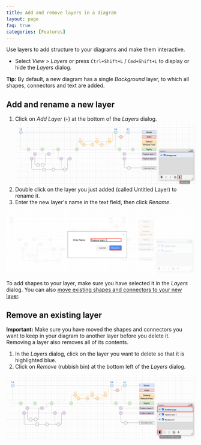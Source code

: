 ```yaml
---
title: Add and remove layers in a diagram
layout: page
faq: true
categories: [Features]
---
```


Use layers to add structure to your diagrams and make them interactive. 

* Select _View > Layers_ or press ``Ctrl+Shift+L`` / ``Cmd+Shift+L`` to display or hide the _Layers_ dialog.

**Tip:** By default, a new diagram has a single _Background_ layer, to which all shapes, connectors and text are added.

## Add and rename a new layer

1. Click on _Add Layer_ (``+``) at the bottom of the _Layers_ dialog.
<br /><img src="/assets/img/blog/layer-add.png" style="max-width:100%;height:auto;" alt="Click on Add Layer (+) in the Layers dialog to add a new layer">
2. Double click on the layer you just added (called Untitled Layer) to rename it. 
3. Enter the new layer's name in the text field, then click _Rename_.
<img src="/assets/img/blog/layer-rename.png" style="max-width:100%;height:auto;" alt="Double click on a layer, enter a new name, then click Rename">

To add shapes to your layer, make sure you have selected it in the _Layers_ dialog. You can also [move existing shapes and connectors to your new layer](/doc/faq/layer-move-shapes.html).

## Remove an existing layer

**Important:** Make sure you have moved the shapes and connectors you want to keep in your diagram to another layer before you delete it. Removing a layer also removes all of its contents.

1. In the _Layers_ dialog, click on the layer you want to delete so that it is highlighted blue. 
2. Click on _Remove_ (rubbish bin) at the bottom left of the _Layers_ dialog.

<img src="/assets/img/blog/layer-remove.png" style="max-width:100%;height:auto;" alt="Select a layer, then click on the rubbish bin icon to delete it and all of the shapes/connectors it contains">

